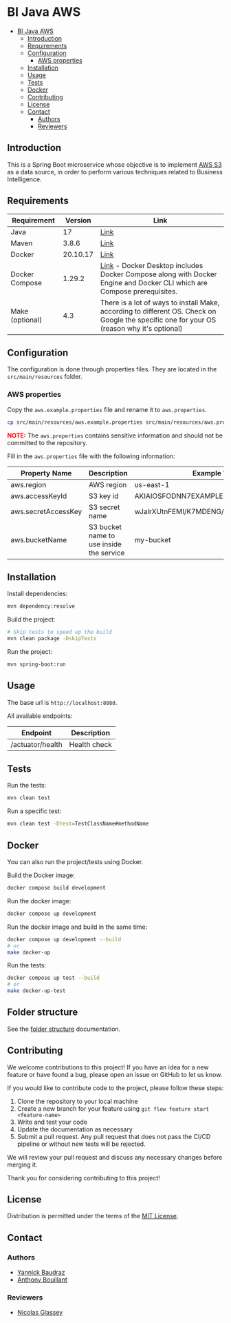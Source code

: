 # BI Java AWS

* [BI Java AWS](#bi-java-aws)
    * [Introduction](#introduction)
    * [Requirements](#requirements)
    * [Configuration](#configuration)
        * [AWS properties](#aws-properties)
    * [Installation](#installation)
    * [Usage](#usage)
    * [Tests](#tests)
    * [Docker](#docker)
    * [Contributing](#contributing)
    * [License](#license)
    * [Contact](#contact)
        * [Authors](#authors)
        * [Reviewers](#reviewers)

## Introduction

This is a Spring Boot microservice whose objective is to implement [AWS S3](https://aws.amazon.com/s3/) as a data
source, in order to perform various techniques related to Business Intelligence.

## Requirements

| Requirement     | Version  | Link                                                                                                                                                               |
|-----------------|----------|--------------------------------------------------------------------------------------------------------------------------------------------------------------------|
| Java            | 17       | [Link](https://docs.aws.amazon.com/corretto/latest/corretto-17-ug/downloads-list.html)                                                                             |
| Maven           | 3.8.6    | [Link](https://maven.apache.org/download.cgi)                                                                                                                      |
| Docker          | 20.10.17 | [Link](https://docs.docker.com/engine/install/)                                                                                                                    |
| Docker Compose  | 1.29.2   | [Link](https://docs.docker.com/compose/install/) - Docker Desktop includes Docker Compose along with Docker Engine and Docker CLI which are Compose prerequisites. |
| Make (optional) | 4.3      | There is a lot of ways to install Make, according to different OS. Check on Google the specific one for your OS (reason why it's optional)                         |

## Configuration

The configuration is done through properties files. They are located in the `src/main/resources` folder.

### AWS properties

Copy the `aws.example.properties` file and rename it to `aws.properties`.

```bash
cp src/main/resources/aws.example.properties src/main/resources/aws.properties
```

<span style="color:red">**NOTE:**</span> The `aws.properties` contains sensitive information and should not be committed
to the repository.

Fill in the `aws.properties` file with the following information:

| Property Name       | Description                              | Example Value                            |
|---------------------|------------------------------------------|------------------------------------------|
| aws.region          | AWS region                               | us-east-1                                |
| aws.accessKeyId     | S3 key id                                | AKIAIOSFODNN7EXAMPLE                     |
| aws.secretAccessKey | S3 secret name                           | wJalrXUtnFEMI/K7MDENG/bPxRfiCYEXAMPLEKEY |
| aws.bucketName      | S3 bucket name to use inside the service | my-bucket                                |

## Installation

Install dependencies:

```bash
mvn dependency:resolve
```

Build the project:

```bash
# Skip tests to speed up the build
mvn clean package -DskipTests
```

Run the project:

```bash
mvn spring-boot:run
```

## Usage

The base url is `http://localhost:8080`.

All available endpoints:

| Endpoint         | Description                                                        |
|------------------|--------------------------------------------------------------------|
| /actuator/health | Health check                                                       |

## Tests

Run the tests:

```bash
mvn clean test
```

Run a specific test:

```bash
mvn clean test -Dtest=TestClassName#methodName
```

[//]: # (TODO : add test coverage section)

## Docker

You can also run the project/tests using Docker.

Build the Docker image:

```bash
docker compose build development
```

Run the docker image:

```bash
docker compose up development
```

Run the docker image and build in the same time:

```bash
docker compose up development --build
# or
make docker-up
```

Run the tests:

```bash
docker compose up test --build
# or
make docker-up-test
```

## Folder structure

See the [folder structure](doc/FOLDER_STRUCTURE.md) documentation.

## Contributing

We welcome contributions to this project! If you have an idea for a new feature or have found a bug, please open
an issue on GitHub to let us know.

If you would like to contribute code to the project, please follow these steps:

1. Clone the repository to your local machine
2. Create a new branch for your feature using `git flow feature start <feature-name>`
3. Write and test your code
4. Update the documentation as necessary
5. Submit a pull request. Any pull request that does not pass the CI/CD pipeline or without new tests will be rejected.

We will review your pull request and discuss any necessary changes before merging it.

Thank you for considering contributing to this project!

## License

Distribution is permitted under the terms of the [MIT License](LICENSE.md).

## Contact

### Authors

- [Yannick Baudraz](https://github.com/yannickcpnv)
- [Anthony Bouillant](https://github.com/antbou)

### Reviewers

- [Nicolas Glassey](https://github.com/NicolasGlassey)
